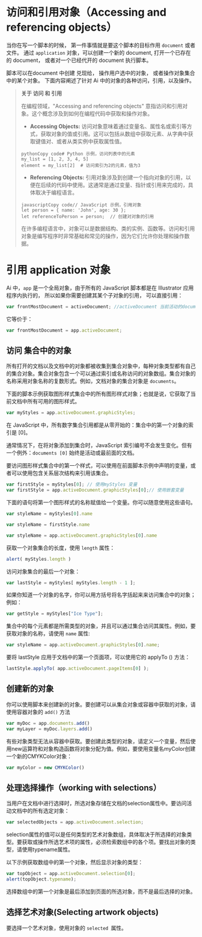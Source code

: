 # 访问和引用对象（Accessing and referencing objects）

当你在写一个脚本的时候， 第一件事情就是要这个脚本的目标作用 `document` 或者 文件。 通过 `application` 对象，可以创建一个新的 document, 打开一个已存在的 document， 或者对一个已经代开的 document 执行脚本。

脚本可以在document 中创建 兑现给， 操作用户选中的对象， 或者操作对象集合中的某个对象。 下面内容阐述了针对 Ai 中的对象的各种访问，引用，以及操作。

>**关于 访问 和 引用**
>
>在编程领域，"Accessing and referencing objects" 意指访问和引用对象。这个概念涉及到如何在编程代码中获取和操作对象。
>
>- **Accessing Objects:** 访问对象意味着通过变量名、属性名或索引等方式，获取对象的值或引用。这可以包括从数组中获取元素、从字典中获取键值对、或者从类实例中获取属性值。
>
>  ```
>  pythonCopy code# Python 示例，访问列表中的元素
>  my_list = [1, 2, 3, 4, 5]
>  element = my_list[2]  # 访问索引为2的元素，值为3
>  ```
>
>- **Referencing Objects:** 引用对象涉及到创建一个指向对象的引用，以便在后续的代码中使用。这通常是通过变量、指针或引用来完成的，具体取决于编程语言。
>
>  ```
>  javascriptCopy code// JavaScript 示例，引用对象
>  let person = { name: 'John', age: 30 };
>  let referenceToPerson = person;  // 创建对对象的引用
>  ```
>
>在许多编程语言中，对象可以是数据结构、类的实例、函数等。访问和引用对象是编写程序时非常基础和常见的操作，因为它们允许你处理和操作数据。



# 引用 application 对象

Ai 中，`app` 是一个全局对象，由于所有的 JavaScript 脚本都是在 Illustrator 应用程序内执行的， 所以如果你需要创建其某个子对象的引用， 可以直接引用：

```js
var frontMostDocument = activeDocument; //activeDocument 当前活动的document 对象
```

它等价于：
```js
var frontMostDocument = app.activeDocument;
```



## 访问 集合中的对象

所有打开的文档以及文档中的对象都被收集到集合对象中，每种对象类型都有自己的集合对象。集合对象包含一个可以通过索引或名称访问的对象数组。集合对象的名称采用对象名称的复数形式。例如，文档对象的集合对象是 `documents`。

下面的脚本示例获取图形样式集合中的所有图形样式对象；也就是说，它获取了当前文档中所有可用的图形样式。

```js
var myStyles = app.activeDocument.graphicStyles;
```



在 JavaScript 中，所有数字集合引用都是从零开始的：集合中的第一个对象的索引是 [0]。

通常情况下，在将对象添加到集合时，JavaScript 索引编号不会发生变化。但有一个例外：`documents [0]` 始终是活动或最前面的文档。

要访问图形样式集合中的第一个样式，可以使用在前面脚本示例中声明的变量，或者可以使用包含关系层次结构来引用该集合。

```js
var firstStyle = myStyles[0]; // 使用myStyles 变量
var firstStyle = app.activeDocument.graphicStyles[0];// 使用嵌套变量
```



下面的语句将第一个图形样式的名称赋值给一个变量。你可以随意使用这些语句。

```js
var styleName = myStyles[0].name

var styleName = firstStyle.name

var styleName = app.activeDocument.graphicStyles[0].name
```



获取一个对象集合的长度，使用 `length` 属性：

```js
alert( myStyles.length )
```



访问对象集合的最后一个对象：

```js
var lastStyle = myStyles[ myStyles.length - 1 ];
```



如果你知道一个对象的名字，你可以用方括号将名字括起来来访问集合中的对象；例如：

```js
var getStyle = myStyles["Ice Type"];
```



集合中的每个元素都是所需类型的对象，并且可以通过集合访问其属性。例如，要获取对象的名称，请使用 `name` 属性:

```js
var styleName = app.activeDocument.graphicStyles[0].name;
```



要将 lastStyle 应用于文档中的第一个页面项，可以使用它的 applyTo () 方法：

```js
lastStyle.applyTo( app.activeDocument.pageItems[0] );
```



## 创建新的对象

你可以使用脚本来创建新的对象。要创建可以从集合对象或容器中获取的对象，请使用容器对象的 `add()` 方法

```js
var myDoc = app.documents.add()
var myLayer = myDoc.layers.add()
```

有些对象类型无法从容器中获取。要创建此类型的对象，请定义一个变量，然后使用new运算符和对象构造函数将对象分配为值。例如，要使用变量名myColor创建一个新的CMYKColor对象：

```js
var myColor = new CMYKColor()
```



## 处理选择操作（working with selections）

当用户在文档中进行选择时，所选对象存储在文档的selection属性中。要访问活动文档中的所有选定对象：

```js
var selectedObjects = app.activeDocument.selection;
```

selection属性的值可以是任何类型的艺术对象数组，具体取决于所选择的对象类型。要获取或操作所选艺术项的属性，必须检索数组中的各个项。要找出对象的类型，请使用typename属性。

以下示例获取数组中的第一个对象，然后显示对象的类型：

```js
var topObject = app.activeDocument.selection[0];
alert(topObject.typename);
```

选择数组中的第一个对象是最后添加到页面的所选对象，而不是最后选择的对象。



## 选择艺术对象(Selecting artwork objects)

要选择一个艺术对象，使用对象的 `selected `属性。